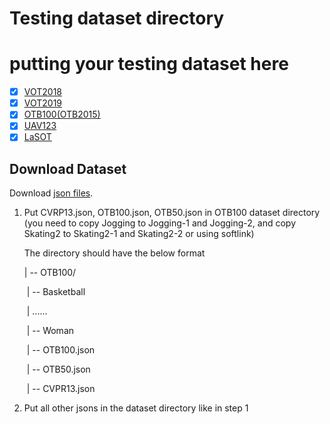 # Testing dataset directory
# putting your testing dataset here
- [x] [VOT2018](http://www.votchallenge.net/vot2018/dataset.html)
- [x] [VOT2019](https://www.votchallenge.net/vot2019/dataset.html)
- [x] [OTB100(OTB2015)](http://cvlab.hanyang.ac.kr/tracker_benchmark/datasets.html)
- [x] [UAV123](https://ivul.kaust.edu.sa/Pages/Dataset-UAV123.aspx)
- [x] [LaSOT](https://cis.temple.edu/lasot/)

## Download Dataset
Download [json files](https://drive.google.com/drive/folders/10cfXjwQQBQeu48XMf2xc_W1LucpistPI).

1. Put CVRP13.json, OTB100.json, OTB50.json in OTB100 dataset directory (you need to copy Jogging to Jogging-1 and Jogging-2, and copy Skating2 to Skating2-1 and Skating2-2 or using softlink)

   The directory should have the below format

   | -- OTB100/

   ​	| -- Basketball

   ​	| 	......

   ​	| -- Woman

   ​	| -- OTB100.json

   ​	| -- OTB50.json

   ​	| -- CVPR13.json

2. Put all other jsons in the dataset directory like in step 1
